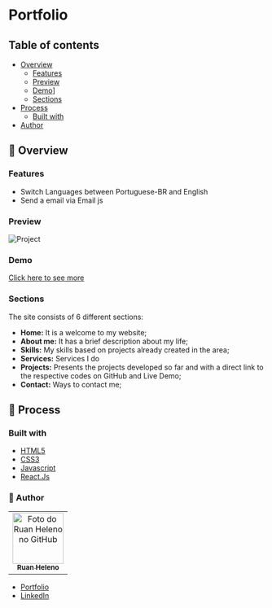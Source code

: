 # Portfolio

## Table of contents

- [Overview](#overview)
  - [Features](#features)
  - [Preview](#preview)
  - [Demo](#demo)]
  - [Sections](#sections)
- [Process](#process)
  - [Built with](#built-with)
- [Author](#author)

## :mega: Overview

### Features

- Switch Languages between Portuguese-BR and English
- Send a email via Email js

### Preview

![Project](./src/Assets/Images/preview.png)


### Demo

[Click here to see more](ruanheleno.github.io)

### Sections

The site consists of 6 different sections:

- **Home:** It is a welcome to my website;
- **About me:** It has a brief description about my life;
- **Skills:** My skills based on projects already created in the area;
- **Services:** Services I do
- **Projects:** Presents the projects developed so far and with a direct link to the respective codes on GitHub and Live Demo;
- **Contact:** Ways to contact me;

## :newspaper: Process

### Built with

- [HTML5](https://www.w3schools.com/html/)
- [CSS3](https://developer.mozilla.org/pt-BR/docs/Web/CSS)
- [Javascript](https://developer.mozilla.org/pt-BR/docs/Web/JavaScript)
- [React.Js](https://reactjs.org)

### :man: Author

<table>
  <tr>
    <td align="center">
      <a href="https://github.com/ruanHeleno">
        <img 
            src="https://github.com/RuanHeleno.png" 
            width="100px;" 
            alt="Foto do Ruan Heleno no GitHub" 
        /> <br />
        <sub> <b>Ruan Heleno</b> </sub>
      </a>
    </td>
  </tr>
</table>

- [Portfolio](https://ruanheleno.github.io)
- [LinkedIn](https://www.linkedin.com/in/ruanheleno/)